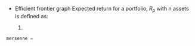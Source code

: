 
- Efficient frontier graph
Expected return for a portfolio, $R_p$ with n assets is defined as:

    1.

```python
mersenne =
```

```python
```
